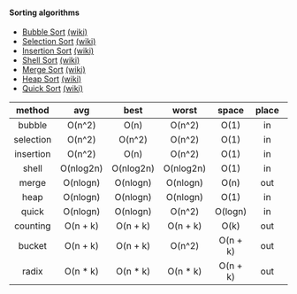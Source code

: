 
#### Sorting algorithms

* [Bubble Sort](https://github.com/arnauddri/algorithms/tree/master/algorithms/sorting/bubble-sort) [(wiki)](http://en.wikipedia.org/wiki/Bubble_sort)
* [Selection Sort](https://github.com/arnauddri/algorithms/tree/master/algorithms/sorting/selection-sort) [(wiki)](http://en.wikipedia.org/wiki/Selection_sort)
* [Insertion Sort](https://github.com/arnauddri/algorithms/tree/master/algorithms/sorting/insertion-sort) [(wiki)](http://en.wikipedia.org/wiki/Insertion_sort)
* [Shell Sort](https://github.com/arnauddri/algorithms/tree/master/algorithms/sorting/shell-sort) [(wiki)](http://en.wikipedia.org/wiki/Shellsort)
* [Merge Sort](https://github.com/arnauddri/algorithms/tree/master/algorithms/sorting/merge-sort) [(wiki)](http://en.wikipedia.org/wiki/Merge_sort)
* [Heap Sort](https://github.com/arnauddri/algorithms/tree/master/algorithms/sorting/heap-sort) [(wiki)](http://en.wikipedia.org/wiki/Heapsort)
* [Quick Sort](https://github.com/arnauddri/algorithms/tree/master/algorithms/sorting/quick-sort) [(wiki)](http://en.wikipedia.org/wiki/Quicksort)




|  method   |    avg    |   best    |   worst   |  space   | place | stability |
| :-------: | :-------: | :-------: | :-------: | :------: | :---: | :-------: |
|  bubble   |  O(n^2)   |   O(n)    |  O(n^2)   |   O(1)   |  in   |     y     |
| selection |  O(n^2)   |  O(n^2)   |  O(n^2)   |   O(1)   |  in   |     n     |
| insertion |  O(n^2)   |   O(n)    |  O(n^2)   |   O(1)   |  in   |     y     |
|   shell   | O(nlog2n) | O(nlog2n) | O(nlog2n) |   O(1)   |  in   |     n     |
|   merge   | O(nlogn)  | O(nlogn)  | O(nlogn)  |   O(n)   |  out  |     y     |
|   heap    | O(nlogn)  | O(nlogn)  | O(nlogn)  |   O(1)   |  in   |     n     |
|   quick   | O(nlogn)  | O(nlogn)  |  O(n^2)   | O(logn)  |  in   |     n     |
| counting  | O(n + k)  | O(n + k)  | O(n + k)  |   O(k)   |  out  |     y     |
|  bucket   | O(n + k)  | O(n + k)  |  O(n^2)   | O(n + k) |  out  |     y     |
|   radix   | O(n * k)  | O(n * k)  | O(n * k)  | O(n + k) |  out  |     y     |